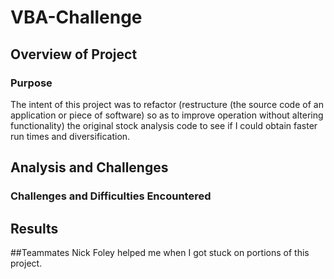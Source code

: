 # VBA-Challenge

## Overview of Project

### Purpose

The intent of this project was to refactor (restructure (the source code of an application or piece of software) so as to improve operation without altering functionality) the original stock analysis code to see if I could obtain faster run times and diversification. 

## Analysis and Challenges




### Challenges and Difficulties Encountered



## Results


##Teammates
Nick Foley helped me when I got stuck on portions of this project.

